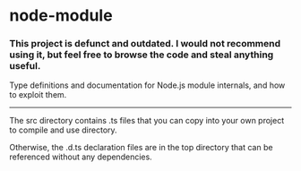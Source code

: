 node-module
===========

### This project is defunct and outdated. I would not recommend using it, but feel free to browse the code and steal anything useful.

Type definitions and documentation for Node.js module internals, and how to exploit them.

<hr>

The src directory contains .ts files that you can copy into your own project to compile and use directory.

Otherwise, the .d.ts declaration files are in the top directory that can be referenced without any dependencies.
